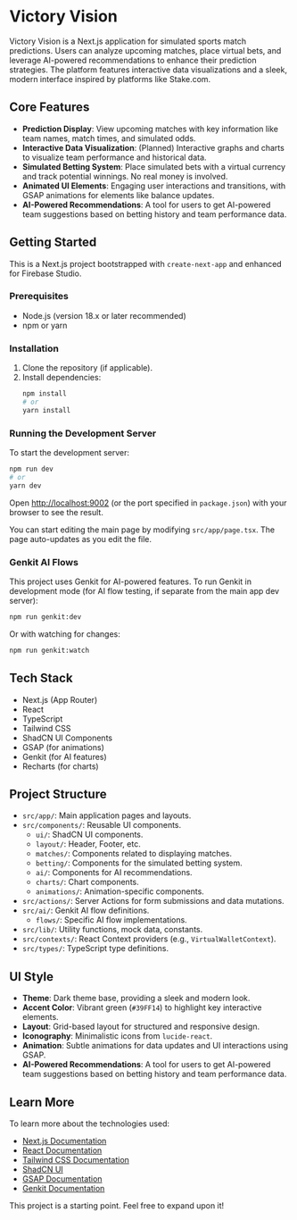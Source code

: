 # Victory Vision

Victory Vision is a Next.js application for simulated sports match predictions. Users can analyze upcoming matches, place virtual bets, and leverage AI-powered recommendations to enhance their prediction strategies. The platform features interactive data visualizations and a sleek, modern interface inspired by platforms like Stake.com.

## Core Features

- **Prediction Display**: View upcoming matches with key information like team names, match times, and simulated odds.
- **Interactive Data Visualization**: (Planned) Interactive graphs and charts to visualize team performance and historical data.
- **Simulated Betting System**: Place simulated bets with a virtual currency and track potential winnings. No real money is involved.
- **Animated UI Elements**: Engaging user interactions and transitions, with GSAP animations for elements like balance updates.
- **AI-Powered Recommendations**: A tool for users to get AI-powered team suggestions based on betting history and team performance data.

## Getting Started

This is a Next.js project bootstrapped with `create-next-app` and enhanced for Firebase Studio.

### Prerequisites

- Node.js (version 18.x or later recommended)
- npm or yarn

### Installation

1.  Clone the repository (if applicable).
2.  Install dependencies:
    ```bash
    npm install
    # or
    yarn install
    ```

### Running the Development Server

To start the development server:

```bash
npm run dev
# or
yarn dev
```

Open [http://localhost:9002](http://localhost:9002) (or the port specified in `package.json`) with your browser to see the result.

You can start editing the main page by modifying `src/app/page.tsx`. The page auto-updates as you edit the file.

### Genkit AI Flows

This project uses Genkit for AI-powered features.
To run Genkit in development mode (for AI flow testing, if separate from the main app dev server):

```bash
npm run genkit:dev
```

Or with watching for changes:

```bash
npm run genkit:watch
```

## Tech Stack

- Next.js (App Router)
- React
- TypeScript
- Tailwind CSS
- ShadCN UI Components
- GSAP (for animations)
- Genkit (for AI features)
- Recharts (for charts)

## Project Structure

- `src/app/`: Main application pages and layouts.
- `src/components/`: Reusable UI components.
  - `ui/`: ShadCN UI components.
  - `layout/`: Header, Footer, etc.
  - `matches/`: Components related to displaying matches.
  - `betting/`: Components for the simulated betting system.
  - `ai/`: Components for AI recommendations.
  - `charts/`: Chart components.
  - `animations/`: Animation-specific components.
- `src/actions/`: Server Actions for form submissions and data mutations.
- `src/ai/`: Genkit AI flow definitions.
  - `flows/`: Specific AI flow implementations.
- `src/lib/`: Utility functions, mock data, constants.
- `src/contexts/`: React Context providers (e.g., `VirtualWalletContext`).
- `src/types/`: TypeScript type definitions.

## UI Style

- **Theme**: Dark theme base, providing a sleek and modern look.
- **Accent Color**: Vibrant green (`#39FF14`) to highlight key interactive elements.
- **Layout**: Grid-based layout for structured and responsive design.
- **Iconography**: Minimalistic icons from `lucide-react`.
- **Animation**: Subtle animations for data updates and UI interactions using GSAP.
- **AI-Powered Recommendations**: A tool for users to get AI-powered team suggestions based on betting history and team performance data.

## Learn More

To learn more about the technologies used:

- [Next.js Documentation](https://nextjs.org/docs)
- [React Documentation](https://react.dev/)
- [Tailwind CSS Documentation](https://tailwindcss.com/docs)
- [ShadCN UI](https://ui.shadcn.com/)
- [GSAP Documentation](https://greensock.com/docs/)
- [Genkit Documentation](https://firebase.google.com/docs/genkit)

This project is a starting point. Feel free to expand upon it!
